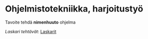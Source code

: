 # Ohjelmistotekniikka, harjoitustyö

Tavoite tehdä **nimenhuuto** ohjelma

*Laskari tehtävät*: [Laskarit](https://github.com/Rasper-ux/ot-harjoitustyo/tree/main/laskarit)
